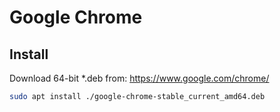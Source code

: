 # Google Chrome

## Install

Download 64-bit *.deb from: https://www.google.com/chrome/

```bash
sudo apt install ./google-chrome-stable_current_amd64.deb
```

